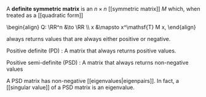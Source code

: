 A **definite symmetric matrix** is an $n \times n$ [[symmetric matrix]] $M$ which, when treated as a [[quadratic form]]

\begin{align}
Q: \RR^n &\to \RR \\\\
x &\mapsto x^\mathsf{T} M x,
\end{align}

always returns values that are always either positive or negative.

Positive definite (PD)
: A matrix that always returns positive values.

Positive semi-definite (PSD)
: A matrix that always returns non-negative values

A PSD matrix has non-negative [[eigenvalues|eigenpairs]]. In fact, a [[singular value]] of a PSD matrix is an eigenvalue.